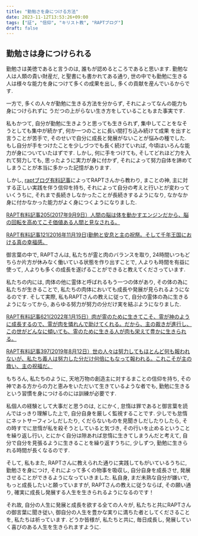 ```yaml
---
title: "勤勉さを身につける方法"
date: 2023-11-12T13:53:26+09:00
tags: ["証", "信仰", "キリスト教", "RAPTブログ"]
draft: false
---
```


## 勤勉さは身につけられる

勤勉さは美徳であると言うのは, 誰もが認めるところであると思います.
勤勉な人は人類の貴い財産だ, と聖書にも書かれてある通り,
世の中でも勤勉に生きる人は様々な能力を身につけて多くの成果を出し,
多くの貢献を産んでいるからです.

一方で, 多くの人々が勤勉に生きる方法を分からず, それによってなんの能力も身につけられずに
うだつの上がらない生き方をしていることもまた事実です.

私もかつて, 自分が勤勉に生きようと思っても生きられず,
集中してことをなそうとしても集中が続かず, 何か一つのことに長い間打ち込み続けて成果
を出すと言うことが苦手で, そのせいで自分に成長と発展がないことが悩みの種でした.
もし自分が手をつけたことを少しづつでも長く続けていれば, 今頃はいろんな能力が身についていたはずです.
しかし, 何に手をつけても, そしてどれほど力を入れて努力しても, 思ったように実力が身に付かず,
それによって努力自体を諦めてしまうことが本当に多かった記憶があります.

しかし, [raptブログ有料記事](https://rapt-neo.com/?page_id=30947)によってRAPTさんから教わり,
まことの神, 主に対する正しい実践を伴う信仰を持ち, それによって自分の考えと行いとが変わっていくうちに,
それまで長続きしなかったことが長続きするようになり, なかなか身に付かなかった能力がよく身につくようになりました.

[RAPT有料記事205(2017年9月9日）人間の脳は体を動かすエンジンだから、脳の回転を高めてこそ価値ある人間と見なされる。](https://rapt-neo.com/?p=44883)

[RAPT有料記事121(2016年11月19日)勤勉と安息と主の祝祭。そして千年王国における真の幸福感。](https://rapt-neo.com/?p=40979)

御言葉の中で, RAPTさんは, 私たちが霊と肉のバランスを取り, 24時間いつもどちらか片方が休みなく働いている状態を作り出すことで,
人よりも時間を有益に使って, 人よりも多くの成長を遂げることができると教えてくださっています.

私たちの内には, 肉体の他に霊体と呼ばれるもう一つの体があり, その体の為に私たちが生きることで,
私たちの肉体においても成長や発展が見られるようになるのです.
そして実際, 私もRAPTさんの教えに従って, 自分の霊体の為に生きるようになってから,
あらゆる努力が努力の分だけ実を結ぶようになりました.

[RAPT有料記事621(2022年1月15日）肉が霊のために生きてこそ、霊が神のように成長するので、霊が肉を憐れんで助けてくれる。だから、主の裁きが進行し、この世がどんなに傾いても、霊のために生きる人が肉も栄えて豊かに生きられる。](https://rapt-neo.com/?p=56182)

[RAPT有料記事397(2019年8月12日）世の人々は努力してもほとんど何も報われないが、私たち義人は努力した分だけ何倍にもなって報われる。これこそが主の救い、主の祝福だ。](https://rapt-neo.com/?p=51465)

もちろん, 私たちのように, 天地万物の創造主に対するまことの信仰を持ち,
その神である方からの力と恵みをいただいて生きているような者でも,
勤勉に生きるという習慣を身につけるのには訓練が必要です.

私個人の経験として大事だと思うのは, とにかく,
怠惰は罪であると御言葉を読んではっきり理解した上で, 自分自身を厳しく監視することです.
少しでも怠惰にネットサーフィンしだしたり, くだらないものを見聞きしだしたりしたら,
その時すでに怠惰が私を殺そうとしていると気づき, その行いを止めるということを繰り返し行い,
とにかく自分は隙あれば怠惰に生きてしまうんだと考えて, 自分で自分を見張るように生きることを繰り返すうちに,
少しずつ, 勤勉に生きられる時間が長くなるのです.

そして, 私もまた, RAPTさんに教えられた通りに実践してもがいているうちに, 勤勉さを身につけ,
それによって多くの物事を吸収し, 自分自身を成長させ, 発展させることができるようになっていきました.
私自身, まだ未熟な自分が嫌いで, もっと成長したいと願っていますが, RAPTさんの教えに従うならば,
その願い通り, 確実に成長し発展する人生を生きられるようになるのです！

それ故, 自分の人生に発展と成長を欲する全ての人々が, 私たちと共にRAPTさんの御言葉に聞き従い,
御自分の人生を豊かな実りに満ちた者としてくださることを, 私たちは祈っています.
どうか皆様が, 私たちと共に, 毎日成長し, 発展していく喜びのある人生を生きられますように.
